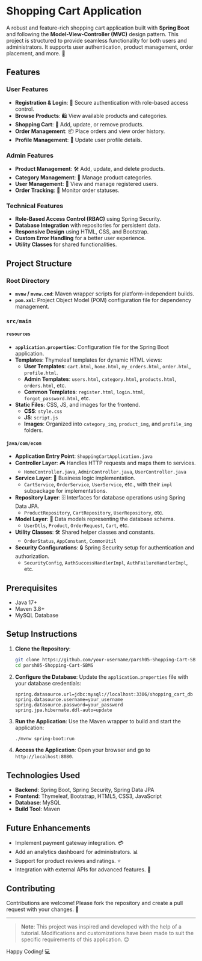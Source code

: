 # Shopping Cart Application

A robust and feature-rich shopping cart application built with **Spring Boot** and following the **Model-View-Controller (MVC)** design pattern. This project is structured to provide seamless functionality for both users and administrators. It supports user authentication, product management, order placement, and more. 🚀

## Features

### User Features
- **Registration & Login**: 🔐 Secure authentication with role-based access control.
- **Browse Products**: 🛍️ View available products and categories.
- **Shopping Cart**: 🛒 Add, update, or remove products.
- **Order Management**: 📦 Place orders and view order history.
- **Profile Management**: 👤 Update user profile details.

### Admin Features
- **Product Management**: 🛠️ Add, update, and delete products.
- **Category Management**: 📂 Manage product categories.
- **User Management**: 👥 View and manage registered users.
- **Order Tracking**: 🚚 Monitor order statuses.

### Technical Features
- **Role-Based Access Control (RBAC)** using Spring Security.
- **Database Integration** with repositories for persistent data.
- **Responsive Design** using HTML, CSS, and Bootstrap.
- **Custom Error Handling** for a better user experience.
- **Utility Classes** for shared functionalities.

## Project Structure

### Root Directory
- **`mvnw` / `mvnw.cmd`**: Maven wrapper scripts for platform-independent builds.
- **`pom.xml`**: Project Object Model (POM) configuration file for dependency management.

### `src/main`

#### `resources`
- **`application.properties`**: Configuration file for the Spring Boot application.
- **Templates**: Thymeleaf templates for dynamic HTML views:
  - **User Templates**: `cart.html`, `home.html`, `my_orders.html`, `order.html`, `profile.html`.
  - **Admin Templates**: `users.html`, `category.html`, `products.html`, `orders.html`, etc.
  - **Common Templates**: `register.html`, `login.html`, `forgot_password.html`, etc.
- **Static Files**: CSS, JS, and images for the frontend.
  - **CSS**: `style.css`
  - **JS**: `script.js`
  - **Images**: Organized into `category_img`, `product_img`, and `profile_img` folders.

#### `java/com/ecom`
- **Application Entry Point**: `ShoppingCartApplication.java`
- **Controller Layer**: 🎮 Handles HTTP requests and maps them to services.
  - `HomeController.java`, `AdminController.java`, `UserController.java`
- **Service Layer**: 🧠 Business logic implementation.
  - `CartService`, `OrderService`, `UserService`, etc., with their `impl` subpackage for implementations.
- **Repository Layer**: 🗄️ Interfaces for database operations using Spring Data JPA.
  - `ProductRepository`, `CartRepository`, `UserRepository`, etc.
- **Model Layer**: 🧩 Data models representing the database schema.
  - `UserDtls`, `Product`, `OrderRequest`, `Cart`, etc.
- **Utility Classes**: 🛠️ Shared helper classes and constants.
  - `OrderStatus`, `AppConstant`, `CommonUtil`
- **Security Configurations**: 🔒 Spring Security setup for authentication and authorization.
  - `SecurityConfig`, `AuthSuccessHandlerImpl`, `AuthFailureHandlerImpl`, etc.

## Prerequisites

- Java 17+
- Maven 3.8+
- MySQL Database

## Setup Instructions

1. **Clone the Repository**:
   ```bash
   git clone https://github.com/your-username/parsh05-Shopping-Cart-SBMS.git
   cd parsh05-Shopping-Cart-SBMS
   ```

2. **Configure the Database**:
   Update the `application.properties` file with your database credentials:
   ```properties
   spring.datasource.url=jdbc:mysql://localhost:3306/shopping_cart_db
   spring.datasource.username=your_username
   spring.datasource.password=your_password
   spring.jpa.hibernate.ddl-auto=update
   ```

3. **Run the Application**:
   Use the Maven wrapper to build and start the application:
   ```bash
   ./mvnw spring-boot:run
   ```

4. **Access the Application**:
   Open your browser and go to `http://localhost:8080`.

## Technologies Used

- **Backend**: Spring Boot, Spring Security, Spring Data JPA
- **Frontend**: Thymeleaf, Bootstrap, HTML5, CSS3, JavaScript
- **Database**: MySQL
- **Build Tool**: Maven

## Future Enhancements
- Implement payment gateway integration. 💳
- Add an analytics dashboard for administrators. 📊
- Support for product reviews and ratings. ⭐
- Integration with external APIs for advanced features. 🔗

## Contributing

Contributions are welcome! Please fork the repository and create a pull request with your changes. 🙌

---

> **Note**: This project was inspired and developed with the help of a tutorial. Modifications and customizations have been made to suit the specific requirements of this application. 😊

Happy Coding! 💻

